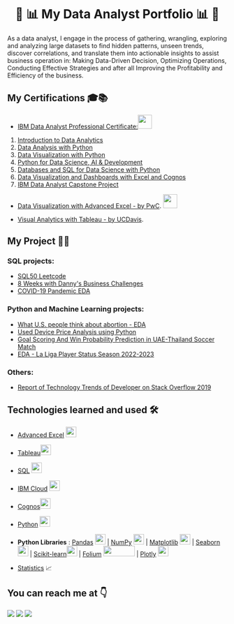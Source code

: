 # <h1 align="center">:boy: :bar_chart: My Data Analyst Portfolio :bar_chart: :boy:</h1>

As a data analyst, I engage in the process of gathering, wrangling, exploring and analyzing large datasets to find hidden patterns, unseen trends, discover correlations, and translate them into actionable insights to assist business operation in: Making Data-Driven Decision, Optimizing Operations, Conducting Effective Strategies and after all Improving the Profitability and Efficiency of the business.

## My Certifications :mortar_board::books:

- [IBM Data Analyst Professional Certificate:](https://coursera.org/share/3d4974ef9593b8ac12d077d2914828db)<img height="32" width="32" src="https://user-images.githubusercontent.com/104643138/226147839-6695b5b9-2086-4b0b-a4ff-efe21756f2b9.png"/>
1. [Introduction to Data Analytics](https://coursera.org/share/c1913357195dda5b11f966418de8506a)
2. [Data Analysis with Python](https://coursera.org/share/9633cd154ac74544f87f83434258a90b)
3. [Data Visualization with Python](https://coursera.org/share/1b6d1e7fddbfaaa040ce7ed9d1f0da54)
4. [Python for Data Science, AI & Development](https://coursera.org/share/c0b2a4844cf98696fbe46257b0548e14)
5. [Databases and SQL for Data Science with Python](https://coursera.org/share/b1478c9acc5b9a4f8bdf0af10ebffc60)
6. [Data Visualization and Dashboards with Excel and Cognos](https://coursera.org/share/af66719b224a639ffac8bc5e613ca89e)
7. [IBM Data Analyst Capstone Project](https://coursera.org/share/a1ef289a4268d617eb25d0a673fdfa03)

- [Data Visualization with Advanced Excel - by PwC](https://coursera.org/share/40cb5b13e6521f14746db52efbf82302). <img height="32" width="32" src="https://user-images.githubusercontent.com/104643138/226147902-dc13f4b4-4c09-4eed-91ef-61619dcd8716.png"/>

- [Visual Analytics with Tableau - by UCDavis](https://coursera.org/share/73487e633fd78a9178d302234b6ba0e9).

## My Project :triangular_flag_on_post::rocket:

### SQL projects:
- [SQL50 Leetcode](https://github.com/phucthichlai/SQL-50-Interesting-Problems)
- [8 Weeks with Danny's Business Challenges](https://github.com/phucthichlai/SQL_8weekchallenge) 
- [COVID-19 Pandemic EDA](https://github.com/phucthichlai/EDA-SQL-Covid-cases)

### Python and Machine Learning projects:
- [What U.S. people think about abortion - EDA](https://github.com/phucthichlai/Abortion)
- [Used Device Price Analysis using Python](https://github.com/phucthichlai/Used-Device-Price-Analysis-Project-COMPLETED-) 
- [Goal Scoring And Win Probability Prediction in UAE-Thailand Soccer Match](https://github.com/phucthichlai/Soccer-Match-Prediction)
- [EDA - La Liga Player Status Season 2022-2023](https://github.com/phucthichlai/EDA-La-Liga-Player-Status-Season-2022-2023)

### Others:
- [Report of Technology Trends of Developer on Stack Overflow 2019](https://github.com/phucthichlai/Technology-Trends-of-Developer-community-on-Stack-Overflow-in-2019)

## Technologies learned and used 🛠

- [Advanced Excel](https://coursera.org/share/40cb5b13e6521f14746db52efbf82302) <img src="https://user-images.githubusercontent.com/104643138/225980985-0f282fea-1c0d-473e-9ae5-ad696bf609e0.png" width="24" height="24"/>

- [Tableau](https://www.tableau.com)<img src="https://github.com/phucthichlai/Andy-Portfolio/assets/104643138/3564e04f-39c5-49ab-b82b-a557e79ed462" width="24" height="24">

- [SQL](https://coursera.org/share/b1478c9acc5b9a4f8bdf0af10ebffc60) <img src="https://user-images.githubusercontent.com/104643138/229413864-497b8358-eb53-4b82-9650-a086a1cb4f9a.png" width="24" height="24">

- [IBM Cloud](https://cloud.ibm.com/login) <img src="https://user-images.githubusercontent.com/25181517/183911551-5e9953db-e713-4130-9f17-e2fd25ec9767.png" width="24" height="24"/>

- [Cognos](https://www.ibm.com/products/cognos-analytics)<img src="https://user-images.githubusercontent.com/104643138/226100535-a1276fa9-f2ae-4995-b153-a8fd0a231032.png" width="24" height="24">

- [Python](https://coursera.org/share/9633cd154ac74544f87f83434258a90b) <img src="https://user-images.githubusercontent.com/104643138/225982092-a7d3bbf1-35ba-4a2c-864e-3f4bf27902a3.png" width="24" height="24"/>

- **Python Libraries** : [Pandas](https://pandas.pydata.org/) <img src="https://user-images.githubusercontent.com/104643138/225993416-31cf4034-962c-4842-8821-5a5ccfc8e729.png" width="24" height="24"/> | [NumPy](https://numpy.org/) <img src="https://user-images.githubusercontent.com/104643138/225993758-e1b3af8b-47a0-405d-90ff-b2edeeac3d37.png" width="24" height="24"/> | [Matplotlib](https://matplotlib.org/) <img src="https://user-images.githubusercontent.com/104643138/225994026-078da32e-a169-4f83-9fa4-fc0d00c911c1.png" width="24" height="24"/>
| [Seaborn](https://seaborn.pydata.org/) <img src="https://user-images.githubusercontent.com/104643138/225994199-d9f150a0-27b6-44bc-a581-2e21d7d0e9af.svg" width="24" height="24"/> | [Scikit-learn](https://scikit-learn.org/)<img src="https://user-images.githubusercontent.com/104643138/226148658-1612b9c8-9995-41ec-b3ce-5864f39b61d9.jpeg" width="24" height="24"/> | [Folium](https://pypi.org/project/folium/) <img src="https://user-images.githubusercontent.com/104643138/229423621-7d7a5803-1962-47b6-8d28-1c6900294bce.png" width="72" height="24"/> | [Plotly](https://plotly.com) <img src="https://user-images.githubusercontent.com/104643138/226207356-729c069e-8a89-442d-99d4-cecb345fbbcc.png" width="24" height="24"/>

- [Statistics](https://www.sagepub.com/sites/default/files/upm-binaries/33663_Chapter4.pdf) :chart_with_upwards_trend:

## You can reach me at 👇
<img href="https://www.facebook.com/dobaophuc98/" src="https://img.shields.io/badge/Facebook-@dobaophuc98-1877F2?style=for-the-badge&logo=Facebook"/>
<img href="https://www.linkedin.com/in/andy-data-analyst/" src="https://img.shields.io/badge/LinkedIn-@Andy_data_analyst-0A66C2?style=for-the-badge&logo=LinkedIn"/>
<img src="https://img.shields.io/badge/Gmail-dobaophuc1998@gmail.com-EA4335?style=for-the-badge&logo=Gmail"/>

